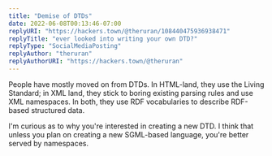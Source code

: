 ```yaml
---
title: "Demise of DTDs"
date: 2022-06-08T00:13:46-07:00
replyURI: "https://hackers.town/@theruran/108440475936938471"
replyTitle: "ever looked into writing your own DTD?"
replyType: "SocialMediaPosting"
replyAuthor: "theruran"
replyAuthorURI: "https://hackers.town/@theruran"
---
```

People have mostly moved on from DTDs. In HTML-land, they use the Living Standard; in XML land, they stick to boring existing parsing rules and use XML namespaces. In both, they use RDF vocabularies to describe RDF-based structured data.

I'm curious as to why you're interested in creating a new DTD. I think that unless you plan on creating a new SGML-based language, you're better served by namespaces.
